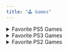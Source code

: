 ```yaml
---
title: "🕹️ Games"
---
```


<details name="PS5">
  <summary>Favorite PS5 Games</summary>
    <ul>
      <li>
        Returnal
      </li>
      <li>
        God of War
      </li>
      <li>
        Elden Ring
      </li>
      <li>
        Solar Ash
      </li>
      <li>
        Cat Quest
      </li>
    </ul>
</details>
<details name="PS3">
  <summary>Favorite PS3 Games</summary>
    <ul>
      <li>
        Call of Duty 4: Modern Warfare
      </li>
      <li>
        Call of Duty Modern Warefare 2
      </li>
      <li>
        Assassin's Creed (the first one)
      </li>
      <li>
        God of War Trilogy
      </li>
      <li>
        Castlevania Lords of Shadow
      </li>
    </ul>
</details>
<details name="PS2">
  <summary>Favorite PS2 Games</summary>
    <ul>
      <li>
        Castlevania Curse of Darkness
      </li>
      <li>
        Legacy of Kain Soul Reaver 2
      </li>
      <li>
        God of War
      </li>
      <li>
        Ace Combat 4: Shattered Skies
      </li>
      <li>
        Ace Combat 5: The Unsung War
      </li>
      <li>
        Ace Combat Zero: The Belkan War
      </li>
    </ul>
</details>
